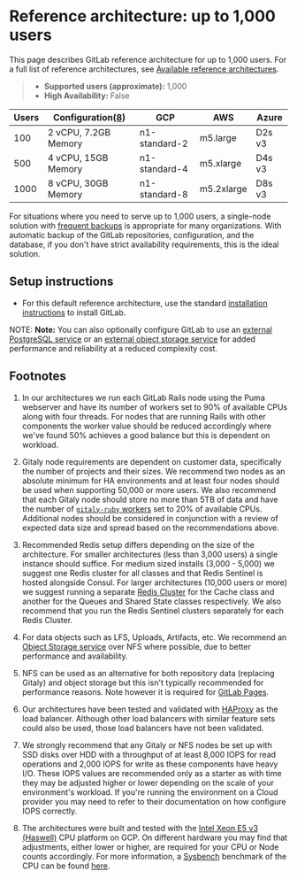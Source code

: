 # Reference architecture: up to 1,000 users

This page describes GitLab reference architecture for up to 1,000 users.
For a full list of reference architectures, see
[Available reference architectures](index.md#available-reference-architectures).

> - **Supported users (approximate):** 1,000
> - **High Availability:** False

| Users | Configuration([8](#footnotes)) | GCP           | AWS                  | Azure                  |
|-------|--------------------------------|---------------|----------------------|------------------------|
| 100   | 2 vCPU, 7.2GB Memory           | n1-standard-2 | m5.large             | D2s v3                 |
| 500   | 4 vCPU, 15GB Memory            | n1-standard-4 | m5.xlarge            | D4s v3                 |
| 1000  | 8 vCPU, 30GB Memory            | n1-standard-8 | m5.2xlarge           | D8s v3                 |

For situations where you need to serve up to 1,000 users, a single-node
solution with [frequent backups](index.md#automated-backups-core-only) is appropriate
for many organizations. With automatic backup of the GitLab repositories,
configuration, and the database, if you don't have strict availability
requirements, this is the ideal solution.

## Setup instructions

- For this default reference architecture, use the standard [installation instructions](../../install/README.md) to install GitLab.

NOTE: **Note:**
You can also optionally configure GitLab to use an
[external PostgreSQL service](../external_database.md) or an
[external object storage service](../high_availability/object_storage.md) for
added performance and reliability at a reduced complexity cost.

## Footnotes

1. In our architectures we run each GitLab Rails node using the Puma webserver
   and have its number of workers set to 90% of available CPUs along with four threads. For
   nodes that are running Rails with other components the worker value should be reduced
   accordingly where we've found 50% achieves a good balance but this is dependent
   on workload.

1. Gitaly node requirements are dependent on customer data, specifically the number of
   projects and their sizes. We recommend two nodes as an absolute minimum for HA environments
   and at least four nodes should be used when supporting 50,000 or more users.
   We also recommend that each Gitaly node should store no more than 5TB of data
   and have the number of [`gitaly-ruby` workers](../gitaly/index.md#gitaly-ruby)
   set to 20% of available CPUs. Additional nodes should be considered in conjunction
   with a review of expected data size and spread based on the recommendations above.

1. Recommended Redis setup differs depending on the size of the architecture.
   For smaller architectures (less than 3,000 users) a single instance should suffice.
   For medium sized installs (3,000 - 5,000) we suggest one Redis cluster for all
   classes and that Redis Sentinel is hosted alongside Consul.
   For larger architectures (10,000 users or more) we suggest running a separate
   [Redis Cluster](../high_availability/redis.md#running-multiple-redis-clusters) for the Cache class
   and another for the Queues and Shared State classes respectively. We also recommend
   that you run the Redis Sentinel clusters separately for each Redis Cluster.

1. For data objects such as LFS, Uploads, Artifacts, etc. We recommend an [Object Storage service](../object_storage.md)
   over NFS where possible, due to better performance and availability.

1. NFS can be used as an alternative for both repository data (replacing Gitaly) and
   object storage but this isn't typically recommended for performance reasons. Note however it is required for
   [GitLab Pages](https://gitlab.com/gitlab-org/gitlab-pages/-/issues/196).

1. Our architectures have been tested and validated with [HAProxy](https://www.haproxy.org/)
   as the load balancer. Although other load balancers with similar feature sets
   could also be used, those load balancers have not been validated.

1. We strongly recommend that any Gitaly or NFS nodes be set up with SSD disks over
   HDD with a throughput of at least 8,000 IOPS for read operations and 2,000 IOPS for write
   as these components have heavy I/O. These IOPS values are recommended only as a starter
   as with time they may be adjusted higher or lower depending on the scale of your
   environment's workload. If you're running the environment on a Cloud provider
   you may need to refer to their documentation on how configure IOPS correctly.

1. The architectures were built and tested with the [Intel Xeon E5 v3 (Haswell)](https://cloud.google.com/compute/docs/cpu-platforms)
   CPU platform on GCP. On different hardware you may find that adjustments, either lower
   or higher, are required for your CPU or Node counts accordingly. For more information, a
   [Sysbench](https://github.com/akopytov/sysbench) benchmark of the CPU can be found
   [here](https://gitlab.com/gitlab-org/quality/performance/-/wikis/Reference-Architectures/GCP-CPU-Benchmarks).
